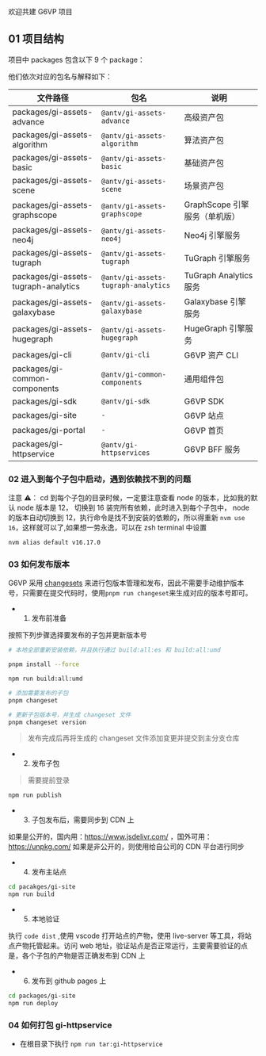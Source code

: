 欢迎共建 G6VP 项目

## 01 项目结构

项目中 packages 包含以下 9 个 package：

他们依次对应的包名与解释如下：

| 文件路径                            | 包名                               | 说明                          |
| ----------------------------------- | ---------------------------------- | ----------------------------- |
| packages/gi-assets-advance          | `@antv/gi-assets-advance`          | 高级资产包                    |
| packages/gi-assets-algorithm        | `@antv/gi-assets-algorithm`        | 算法资产包                    |
| packages/gi-assets-basic            | `@antv/gi-assets-basic`            | 基础资产包                    |
| packages/gi-assets-scene            | `@antv/gi-assets-scene`            | 场景资产包                    |
| packages/gi-assets-graphscope       | `@antv/gi-assets-graphscope`       | GraphScope 引擎服务（单机版） |
| packages/gi-assets-neo4j            | `@antv/gi-assets-neo4j`            | Neo4j 引擎服务                |
| packages/gi-assets-tugraph          | `@antv/gi-assets-tugraph`          | TuGraph 引擎服务              |
| packages/gi-assets-tugraph-analytics | `@antv/gi-assets-tugraph-analytics` | TuGraph Analytics 服务         |
| packages/gi-assets-galaxybase       | `@antv/gi-assets-galaxybase`       | Galaxybase 引擎服务           |
| packages/gi-assets-hugegraph        | `@antv/gi-assets-hugegraph`        | HugeGraph 引擎服务            |
| packages/gi-cli                     | `@antv/gi-cli`                     | G6VP 资产 CLI                 |
| packages/gi-common-components       | `@antv/gi-common-components`       | 通用组件包                    |
| packages/gi-sdk                     | `@antv/gi-sdk`                     | G6VP SDK                      |
| packages/gi-site                    | `-`                                | G6VP 站点                     |
| packages/gi-portal                  | `-`                                | G6VP 首页                     |
| packages/gi-httpservice             | `@antv/gi-httpservices`            | G6VP BFF 服务                 |

### 02 进入到每个子包中启动，遇到依赖找不到的问题

注意 ⚠️： cd 到每个子包的目录时候，一定要注意查看 node 的版本，比如我的默认 node 版本是 12， 切换到 16 装完所有依赖，此时进入到每个子包中， node 的版本自动切换到 12，执行命令是找不到安装的依赖的，所以得重新 `nvm use 16`，这样就可以了,如果想一劳永逸，可以在 zsh terminal 中设置

```bash
nvm alias default v16.17.0
```

### 03 如何发布版本

G6VP 采用 [changesets](https://pnpm.io/using-changesets) 来进行包版本管理和发布，因此不需要手动维护版本号，只需要在提交代码时，使用`pnpm run changeset`来生成对应的版本号即可。

- 1. 发布前准备

按照下列步骤选择要发布的子包并更新版本号

```bash
# 本地全部重新安装依赖，并且执行通过 build:all:es 和 build:all:umd

pnpm install --force

npm run build:all:umd

# 添加需要发布的子包
pnpm changeset

# 更新子包版本号，并生成 changeset 文件
pnpm changeset version
```

> 发布完成后再将生成的 changeset 文件添加变更并提交到主分支仓库

- 2. 发布子包

> 需要提前登录

```bash
npm run publish
```

- 3. 子包发布后，需要同步到 CDN 上

如果是公开的，国内用：https://www.jsdelivr.com/ ，国外可用：https://unpkg.com/
如果是非公开的，则使用给自公司的 CDN 平台进行同步

- 4. 发布主站点

```bash
cd pacakges/gi-site
npm run build
```

- 5. 本地验证

执行 `code dist` ,使用 vscode 打开站点的产物，使用 live-server 等工具，将站点产物托管起来。访问 web 地址，验证站点是否正常运行，主要需要验证的点是，各个子包的产物是否正确发布到 CDN 上

- 6. 发布到 github pages 上

```bash
cd packages/gi-site
npm run deploy
```

### 04 如何打包 gi-httpservice

- 在根目录下执行 `npm run tar:gi-httpservice`
